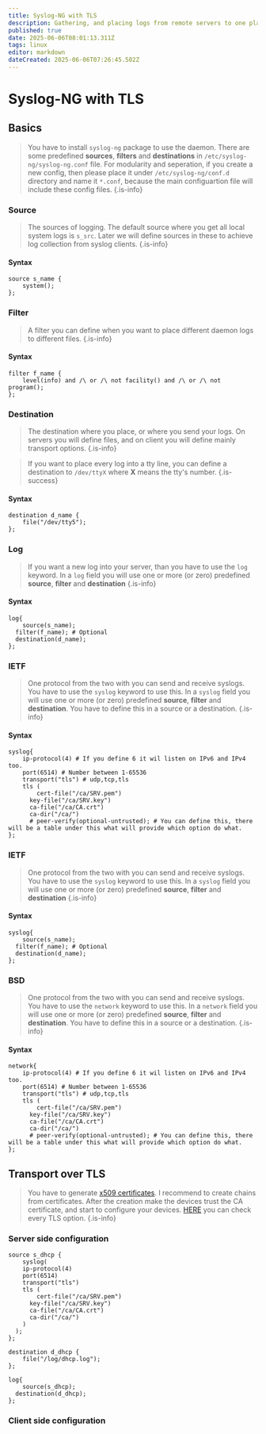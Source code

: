 ```yaml
---
title: Syslog-NG with TLS
description: Gathering, and placing logs from remote servers to one place with Syslog-NG (secured)
published: true
date: 2025-06-06T08:01:13.311Z
tags: linux
editor: markdown
dateCreated: 2025-06-06T07:26:45.502Z
---
```


# Syslog-NG with TLS

## Basics

> You have to install `syslog-ng` package to use the daemon.
> There are some predefined **sources**, **filters** and **destinations** in `/etc/syslog-ng/syslog-ng.conf` file.
> For modularity and seperation, if you create a new config, then please place it under `/etc/syslog-ng/conf.d` directory and name it `*.conf`, because the main configuartion file will include these config files.
{.is-info}

### Source
> The sources of logging. The default source where you get all local system logs is `s_src`.
> Later we will define sources in these to achieve log collection from syslog clients.
{.is-info}

#### Syntax
```
source s_name {
	system();
};
```

### Filter
> A filter you can define when you want to place different daemon logs to different files.
{.is-info}

#### Syntax
```
filter f_name {
	level(info) and /\ or /\ not facility() and /\ or /\ not program();
};
```

### Destination
> The destination where you place, or where you send your logs. On servers you will define files, and on client you will define mainly transport options.
{.is-info}


> If you want to place every log into a tty line, you can define a destination to `/dev/ttyX` where **X** means the tty's number.
{.is-success}

#### Syntax
```
destination d_name {
	file("/dev/tty5");
};
```

### Log
> If you want a new log into your server, than you have to use the `log` keyword. In a `log` field you will use one or more (or zero) predefined **source**, **filter** and **destination**
{.is-info}

#### Syntax
```
log{
	source(s_name);
  filter(f_name); # Optional
  destination(d_name);
};
```

### IETF
> One protocol from the two with you can send and receive syslogs. You have to use the `syslog` keyword to use this. In a `syslog` field you will use one or more (or zero) predefined **source**, **filter** and **destination**. You have to define this in a source or a destination.
{.is-info}

#### Syntax
```
syslog{
	ip-protocol(4) # If you define 6 it wil listen on IPv6 and IPv4 too.
    port(6514) # Number between 1-65536
    transport("tls") # udp,tcp,tls
    tls (
    	cert-file("/ca/SRV.pem")
      key-file("/ca/SRV.key")
      ca-file("/ca/CA.crt")
      ca-dir("/ca/")
      # peer-verify(optional-untrusted); # You can define this, there will be a table under this what will provide which option do what.
};
```
### IETF
> One protocol from the two with you can send and receive syslogs. You have to use the `syslog` keyword to use this. In a `syslog` field you will use one or more (or zero) predefined **source**, **filter** and **destination**
{.is-info}

#### Syntax
```
syslog{
	source(s_name);
  filter(f_name); # Optional
  destination(d_name);
};
```


### BSD
> One protocol from the two with you can send and receive syslogs. You have to use the `network` keyword to use this. In a `network` field you will use one or more (or zero) predefined **source**, **filter** and **destination**. You have to define this in a source or a destination.
{.is-info}

#### Syntax
```
network{
	ip-protocol(4) # If you define 6 it wil listen on IPv6 and IPv4 too.
    port(6514) # Number between 1-65536
    transport("tls") # udp,tcp,tls
    tls (
    	cert-file("/ca/SRV.pem")
      key-file("/ca/SRV.key")
      ca-file("/ca/CA.crt")
      ca-dir("/ca/")
      # peer-verify(optional-untrusted); # You can define this, there will be a table under this what will provide which option do what.
};
```

## Transport over TLS
> You have to generate [x509 certificates](/cert/openssl). I recommend to create chains from certificates.
> After the creation make the devices trust the CA certificate, and start to configure your devices.
> [HERE](https://syslog-ng.github.io/admin-guide/100_TLS-encrypted_message_transfer/004_TLS_options) you can check every TLS option.
{.is-info}

### Server side configuration

```
source s_dhcp {
	syslog(
  	ip-protocol(4)
    port(6514)
    transport("tls")
    tls (
    	cert-file("/ca/SRV.pem")
      key-file("/ca/SRV.key")
      ca-file("/ca/CA.crt")
      ca-dir("/ca/")
    )
  );
};

destination d_dhcp {
	file("/log/dhcp.log");
};

log{
	source(s_dhcp);
  destination(d_dhcp);
};
```

### Client side configuration